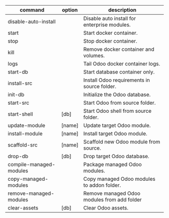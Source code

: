 command|option|description
-|-|-
disable-auto-install| |Disable auto install for enterprise modules.
start| |Start docker container.
stop| |Stop docker container.
kill| |Remove docker container and volumes.
logs| |Tail Odoo docker container logs.
start-db| |Start database container only.
install-src| |Install Odoo requirements in source folder.
init-db| |Initialize the Odoo database.
start-src| |Start Odoo from source folder.
start-shell|[db]|Start Odoo shell from source folder.
update-module|[name]|Update target Odoo module.
install-module|[name]|Install target Odoo module.
scaffold-src|[name]|Scaffold new Odoo module from source.
drop-db|[db]|Drop target Odoo database.
compile-managed-modules| |Package managed Odoo modules.
copy-managed-modules| |Copy managed Odoo modules to addon folder.
remove-managed-modules| |Remove managed Odoo modules from add folder
clear-assets|[db]|Clear Odoo assets.
